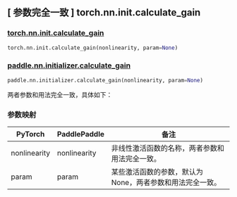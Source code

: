 ## [ 参数完全一致 ] torch.nn.init.calculate_gain

### [torch.nn.init.calculate_gain](https://pytorch.org/docs/stable/nn.init.html?highlight=gain#torch.nn.init.calculate_gain)

```python
torch.nn.init.calculate_gain(nonlinearity, param=None)
```

### [paddle.nn.initializer.calculate_gain](https://www.paddlepaddle.org.cn/documentation/docs/zh/develop/api/paddle/nn/initializer/calculate_gain_cn.html)

```python
paddle.nn.initializer.calculate_gain(nonlinearity, param=None)
```

两者参数和用法完全一致，具体如下：

### 参数映射

| PyTorch       | PaddlePaddle | 备注                                                   |
| ------------- | ------------ | ------------------------------------------------------ |
| nonlinearity           |  nonlinearity          | 非线性激活函数的名称，两者参数和用法完全一致。               |
| param           | param           | 某些激活函数的参数，默认为 None，两者参数和用法完全一致。               |
